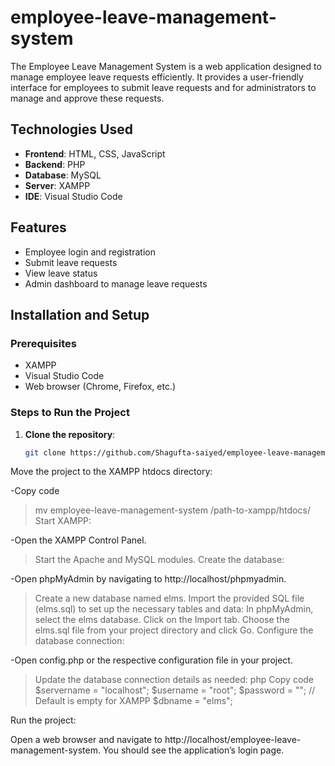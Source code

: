 # employee-leave-management-system
The Employee Leave Management System is a web application designed to manage employee leave requests efficiently. It provides a user-friendly interface for employees to submit leave requests and for administrators to manage and approve these requests.

## Technologies Used
- **Frontend**: HTML, CSS, JavaScript
- **Backend**: PHP
- **Database**: MySQL
- **Server**: XAMPP
- **IDE**: Visual Studio Code

## Features
- Employee login and registration
- Submit leave requests
- View leave status
- Admin dashboard to manage leave requests
  
## Installation and Setup
### Prerequisites
- XAMPP
- Visual Studio Code
- Web browser (Chrome, Firefox, etc.)


### Steps to Run the Project
1. **Clone the repository**:
   ```bash
   git clone https://github.com/Shagufta-saiyed/employee-leave-management-system.git

Move the project to the XAMPP htdocs directory:

-Copy code
>mv employee-leave-management-system /path-to-xampp/htdocs/
>Start XAMPP:

-Open the XAMPP Control Panel.
>Start the Apache and MySQL modules.
>Create the database:

-Open phpMyAdmin by navigating to http://localhost/phpmyadmin.
>Create a new database named elms.
>Import the provided SQL file (elms.sql) to set up the necessary tables and data:
>In phpMyAdmin, select the elms database.
>Click on the Import tab.
>Choose the elms.sql file from your project directory and click Go.
>Configure the database connection:

-Open config.php or the respective configuration file in your project.
>Update the database connection details as needed:
php
Copy code
$servername = "localhost";
$username = "root";
$password = ""; // Default is empty for XAMPP
$dbname = "elms";


Run the project:

Open a web browser and navigate to http://localhost/employee-leave-management-system.
You should see the application’s login page.
